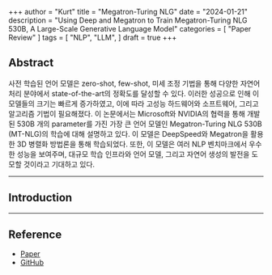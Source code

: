 +++
author = "Kurt"
title = "Megatron-Turing NLG"
date = "2024-01-21"
description = "Using Deep and Megatron to Train Megatron-Turing NLG 530B, A Large-Scale Generative Language Model"
categories = [
    "Paper Review"
]
tags = [
    "NLP",
    "LLM",
]
draft = true
+++

## Abstract

사전 학습된 언어 모델은 zero-shot, few-shot, 미세 조정 기법을 통해 다양한 자연어 처리 분야에서 state-of-the-art의 정확도를 달성할 수 있다. 이러한 성공으로 인해 이 모델들의 크기는 빠르게 증가하였고, 이에 따라 고성능 하드웨어와 소프트웨어, 그리고 알고리즘 기법이 필요해졌다. 이 논문에서는 Microsoft와 NVIDIA의 협력을 통해 개발된 530B 개의 parameter를 가진 가장 큰 언어 모델인 Megatron-Turing NLG 530B (MT-NLG)의 학습에 대해 설명하고 있다. 이 모델은 DeepSpeed와 Megatron을 활용한 3D 병렬화 방법론을 통해 학습되었다. 또한, 이 모델은 여러 NLP 벤치마크에서 우수한 성능을 보여주며, 대규모 학습 인프라와 언어 모델, 그리고 자연어 생성의 발전을 도모할 것이라고 기대하고 있다.

---

## Introduction



---

## Reference

* [Paper](https://arxiv.org/pdf/2201.11990.pdf)
* [GitHub](https://github.com/NVIDIA/Megatron-LM)